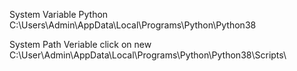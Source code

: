 System Variable 
Python
C:\Users\Admin\AppData\Local\Programs\Python\Python38

System  Path Veriable click on new
C:\User\Admin\AppData\Local\Programs\Python\Python38\Scripts\   

